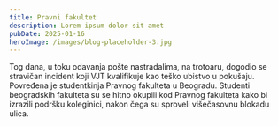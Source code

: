 ```yaml
---
title: Pravni fakultet
description: Lorem ipsum dolor sit amet
pubDate: 2025-01-16
heroImage: /images/blog-placeholder-3.jpg
---
```


Tog dana, u toku odavanja pošte nastradalima, na trotoaru, dogodio se stravičan incident koji VJT kvalifikuje kao teško ubistvo u pokušaju. Povređena je studentkinja Pravnog fakulteta u Beogradu. Studenti beogradskih fakulteta su se hitno okupili kod Pravnog fakulteta kako bi izrazili podršku koleginici, nakon čega su sproveli višečasovnu blokadu ulica.
